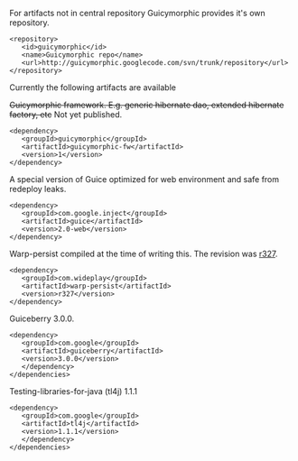 For artifacts not in central repository Guicymorphic provides it's own repository.

```
<repository>
   <id>guicymorphic</id>
   <name>Guicymorphic repo</name>
   <url>http://guicymorphic.googlecode.com/svn/trunk/repository</url>
</repository>
```

Currently the following artifacts are available

~~Guicymorphic framework. E.g. generic hibernate dao, extended hibernate factory, etc~~
Not yet published.
```
<dependency>
   <groupId>guicymorphic</groupId>
   <artifactId>guicymorphic-fw</artifactId>
   <version>1</version>
</dependency>
```

A special version of Guice optimized for web environment and safe from redeploy leaks.

```
<dependency>
   <groupId>com.google.inject</groupId>
   <artifactId>guice</artifactId>
   <version>2.0-web</version>
</dependency>
```

Warp-persist compiled at the time of writing this. The revision was [r327](https://code.google.com/p/guicymorphic/source/detail?r=327).

```
<dependency>
   <groupId>com.wideplay</groupId>
   <artifactId>warp-persist</artifactId>
   <version>r327</version>
</dependency>
```

Guiceberry 3.0.0.

```
<dependency>
   <groupId>com.google</groupId>
   <artifactId>guiceberry</artifactId>
   <version>3.0.0</version>
   </dependency>
</dependencies>
```

Testing-libraries-for-java (tl4j) 1.1.1

```
<dependency>
   <groupId>com.google</groupId>
   <artifactId>tl4j</artifactId>
   <version>1.1.1</version>
   </dependency>
</dependencies>
```